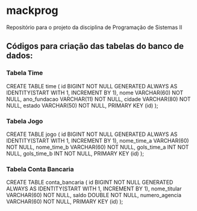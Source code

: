 # mackprog
Repositório para o projeto da disciplina de Programação de Sistemas II

## Códigos para criação das tabelas do banco de dados:

### Tabela Time
CREATE TABLE time (
id BIGINT NOT NULL
GENERATED ALWAYS AS IDENTITY(START WITH 1, INCREMENT BY 1),
nome VARCHAR(60) NOT NULL,
ano_fundacao VARCHAR(11) NOT NULL,
cidade VARCHAR(80) NOT NULL,
estado VARCHAR(50) NOT NULL,
PRIMARY KEY (id)
);

### Tabela Jogo
CREATE TABLE jogo (
id BIGINT NOT NULL
GENERATED ALWAYS AS IDENTITY(START WITH 1, INCREMENT BY 1),
nome_time_a VARCHAR(60) NOT NULL,
nome_time_b VARCHAR(60) NOT NULL,
gols_time_a INT NOT NULL,
gols_time_b INT NOT NULL,
PRIMARY KEY (id)
);

### Tabela Conta Bancaria
CREATE TABLE conta_bancaria (
id BIGINT NOT NULL
GENERATED ALWAYS AS IDENTITY(START WITH 1, INCREMENT BY 1),
nome_titular VARCHAR(60) NOT NULL,
saldo DOUBLE NOT NULL,
numero_agencia VARCHAR(60) NOT NULL,
PRIMARY KEY (id)
);
